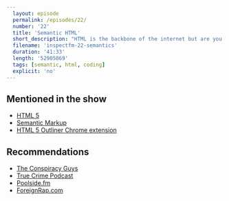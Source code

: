 ```yaml
---
  layout: episode
  permalink: /episodes/22/
  number: '22'
  title: 'Semantic HTML'
  short_description: "HTML is the backbone of the internet but are you structuring your code correctly? This week we discuss semantic HTML."
  filename: 'inspectfm-22-semantics'
  duration: '41:33'
  length: '52905069'
  tags: [semantic, html, coding]
  explicit: 'no'
---
```


## Mentioned in the show
- [HTML 5](https://en.wikipedia.org/wiki/HTML5)
- [Semantic Markup](https://html.com/semantic-markup/#ixzz5vzsYLVX2)
- [HTML 5 Outliner Chrome extension](https://chrome.google.com/webstore/detail/html5-outliner/afoibpobokebhgfnknfndkgemglggomo)


## Recommendations
- [The Conspiracy Guys]()
- [True Crime Podcast]()
- [Poolside.fm]()
- [ForeignRap.com]()
